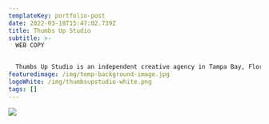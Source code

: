 ```yaml
---
templateKey: portfolio-post
date: 2022-03-18T15:47:02.739Z
title: Thumbs Up Studio
subtitle: >-
  WEB COPY


  Thumbs Up Studio is an independent creative agency in Tampa Bay, Florida. Specializing in web design and development, the agency helps businesses solve solve their UX, branding, and digital needs.  
featuredimage: /img/temp-background-image.jpg
logoWhite: /img/thumbsupstudio-white.png
tags: []
---
```

![](/img/thumbs-up-studio-feature.jpg)
